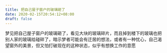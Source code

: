 ```yaml
---
title: 把自己屋子窗户的玻璃砸了
date: 2020-02-15T20:54:12+08:00
draft: false
---
```


梦见把自己屋子窗户的玻璃砸了，看见大块的玻璃碎片，而且掉到楼下的玻璃也把别人家的玻璃给碰碎了，暗示梦者可能会有迁居的想法，或者有一种忧心，自己渴望窗外的美景，但又怕打破现在的这种状态，似乎有想换工作的意愿
